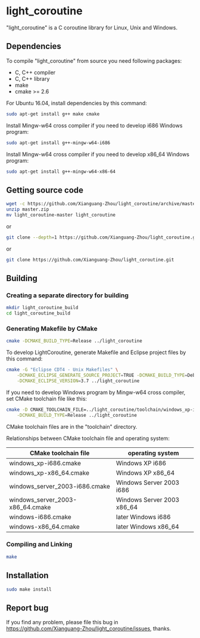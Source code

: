 # light_coroutine

"light_coroutine" is a C coroutine library for Linux, Unix and Windows.

## Dependencies

To compile "light_coroutine" from source you need following packages:

* C, C++ compiler
* C, C++ library
* make
* cmake >= 2.6

For Ubuntu 16.04, install dependencies by this command:

```sh
sudo apt-get install g++ make cmake
```

Install Mingw-w64 cross compiler if you need to develop i686 Windows program:

```sh
sudo apt-get install g++-mingw-w64-i686
```

Install Mingw-w64 cross compiler if you need to develop x86_64 Windows program:

```sh
sudo apt-get install g++-mingw-w64-x86-64
```

## Getting source code

```sh
wget -c https://github.com/Xianguang-Zhou/light_coroutine/archive/master.zip
unzip master.zip
mv light_coroutine-master light_coroutine
```

or

```sh
git clone --depth=1 https://github.com/Xianguang-Zhou/light_coroutine.git
```

or

```sh
git clone https://github.com/Xianguang-Zhou/light_coroutine.git
```

## Building

### Creating a separate directory for building

```sh
mkdir light_coroutine_build
cd light_coroutine_build
```

### Generating Makefile by CMake

```sh
cmake -DCMAKE_BUILD_TYPE=Release ../light_coroutine
```

To develop LightCoroutine, generate Makefile and Eclipse project files by this command:

```sh
cmake -G "Eclipse CDT4 - Unix Makefiles" \
    -DCMAKE_ECLIPSE_GENERATE_SOURCE_PROJECT=TRUE -DCMAKE_BUILD_TYPE=Debug \
    -DCMAKE_ECLIPSE_VERSION=3.7 ../light_coroutine
```

If you need to develop Windows program by Mingw-w64 cross compiler, set CMake toolchain file like this:

```sh
cmake -D CMAKE_TOOLCHAIN_FILE=../light_coroutine/toolchain/windows_xp-i686.cmake \
    -DCMAKE_BUILD_TYPE=Release ../light_coroutine
```

CMake toolchain files are in the "toolchain" directory.

Relationships between CMake toolchain file and operating system:

| CMake toolchain file             | operating system           |
| -------------------------------- | -------------------------- |
| windows_xp-i686.cmake            | Windows XP i686            |
| windows_xp-x86_64.cmake          | Windows XP x86_64          |
| windows_server_2003-i686.cmake   | Windows Server 2003 i686   |
| windows_server_2003-x86_64.cmake | Windows Server 2003 x86_64 |
| windows-i686.cmake               | later Windows i686         |
| windows-x86_64.cmake             | later Windows x86_64       |

### Compiling and Linking

```sh
make
```

## Installation

```sh
sudo make install
```

## Report bug

If you find any problem, please file this bug in
https://github.com/Xianguang-Zhou/light_coroutine/issues, thanks.
